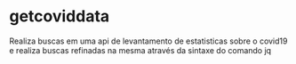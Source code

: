 # getcoviddata

<p> Realiza buscas em uma api de levantamento de estatisticas sobre o covid19 e realiza buscas refinadas na mesma através da sintaxe do comando jq</p>
